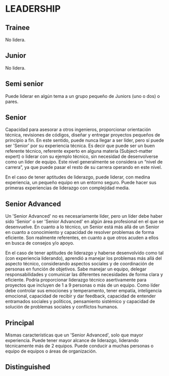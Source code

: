 # LEADERSHIP

## Trainee

No lidera.

## Junior

No lidera.

## Semi senior

Puede liderar en algún tema a un grupo pequeño de Juniors (uno o dos) o pares.

## Senior

Capacidad para asesorar a otros ingenieros, proporcionar orientación técnica, revisiones de códigos, diseñar y entregar proyectos pequeños de principio a fin. En este sentido, puede nunca llegar a ser líder, pero sí puede ser 'Senior' por su experiencia técnica. Es decir que puede ser un buen referente técnico, referente experto en alguna materia (Subject-matter expert) o liderar con su ejemplo técnico, sin necesidad de desenvolverse como un líder de equipo. Este nivel generalmente se considera un “nivel de carrera”, ya que puede pasar el resto de su carrera operando en este nivel.

En el caso de tener aptitudes de liderazgo, puede liderar, con medina experiencia, un pequeño equipo en un entorno seguro. Puede hacer sus primeras experiencias de liderazgo con complejidad media. 



## Senior Advanced

Un 'Senior Advanced' no es necesariamente líder, pero un líder debe haber sido 'Senior' o ser 'Senior Advanced' en algún área profesional en el que se desenvuelve. En cuanto a lo técnico, un Senior está más allá de un Senior en cuanto a conocimiento y capacidad de resolver problemas de forma eficiente. Son realmente referentes, en cuanto a que otros acuden a ellos en busca de consejos y/o apoyo. 

En el caso de tener aptitudes de liderazgo y haberse desenvolvido como tal (con experiencia liderando), aprendió a manejar los problemas más allá del aspecto técnico, considerando aspectos sociales y de coordinación de personas en función de objetivos. Sabe manejar un equipo, delegar responsabilidades y comunicar las diferentes necesidades de forma clara y eficiente. Podría proporcionar liderazgo técnico asertivamente para proyectos que incluyen de 1 a 9 personas o más de un equipo. Como líder debe controlar sus emociones y temperamento, tener empatía, inteligencia emocional, capacidad de recibir y dar feedback, capacidad de entender entramados sociales y políticos, pensamiento sistémico y capacidad de solución de problemas sociales y conflictos humanos.

## Principal

Mismas características que un 'Senior Advanced', solo que mayor experiencia. Puede tener mayor alcance de liderazgo, liderando técnicamente más de 2 equipos. Puede conducir a muchas personas o equipo de equipos o áreas de organización.

## Distinguished




